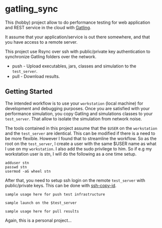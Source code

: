 # gatling_sync

This (hobby) project allow to do performance testing for web application and REST service in the cloud with [Gatling](https://gatling.io/).

It assume that your application/service is out there somewhere, and that you have access to a remote server.

This project use Rsync over ssh with public/private key authentication to synchronize Gatling folders over the network.

* push - Upload executables, jars, classes and simulation to the `test_server`.
* pull - Download results.


## Getting Started

The intended workflow is to use your `workstation` (local machine) for development and debugging purposes. 
Once you are satisfied with your performance simulation, you copy Gatling and simulations classes to your `test_server`. 
That allow to isolate the simulation from network noise.

The tools contained in this project assume that the `$USER` on the `workstation` and the `test_server` are identical.
This can be modified if there is a need to be more flexible.
However I found that to streamline the workflow.
So as the root on the `test_server`, I create a user with the same $USER name as what I use on my `workstation`.
I also add the sudo privilege to him.
So if e.g my workstation user is stn, I will do the following as a one time setup.
~~~~
adduser stn
passwd stn
usermod -aG wheel stn
~~~~

After that, you need to setup ssh login on the remote `test_server` with public/private keys. 
This can be done with [ssh-copy-id](https://www.ssh.com/ssh/copy-id).


~~~~
sample usage here for push test infrastructure
~~~~

~~~~
sample launch on the $test_server
~~~~

~~~~
sample usage here for pull results
~~~~

Again, this is a personal project...
